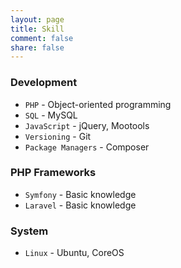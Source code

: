 ```yaml
---
layout: page
title: Skill
comment: false
share: false
---
```


### Development

- `PHP` - Object-oriented programming
- `SQL` - MySQL
- `JavaScript` - jQuery, Mootools
- `Versioning` - Git
- `Package Managers` - Composer

### PHP Frameworks

- `Symfony` - Basic knowledge
- `Laravel` - Basic knowledge

### System

- `Linux` - Ubuntu, CoreOS


